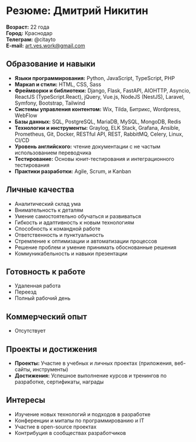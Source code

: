 # Резюме: Дмитрий Никитин

**Возраст:** 22 года  
**Город:** Краснодар  
**Телеграм:** @citayto  
**E-mail:** art.ves.work@gmail.com

## Образование и навыки
- **Языки программирования:** Python, JavaScript, TypeScript, PHP
- **Маркап и стили:** HTML, CSS, Sass
- **Фреймворки и библиотеки:** Django, Flask, FastAPI, AIOHTTP, Asyncio, ReactJS (TypeScript.React), jQuery, Vue.js, NodeJS (NestJS), Laravel, Symfony, Bootstrap, Tailwind
- **Системы управления контентом:** Wix, Tilda, Битрикс, Wordpress, WebFlow
- **Базы данных:** SQL, PostgreSQL, MariaDB, MySQL, MongoDB, Redis
- **Технологии и инструменты:** Graylog, ELK Stack, Grafana, Ansible, Prometheus, Git, Docker, RESTful API, REST, RabbitMQ, Celery, Linux, CI/CD
- **Уровень английского:** чтение документации с не частым использованием переводчика
- **Тестирование:** Основы юнит-тестирования и интеграционного тестирования
- **Практики разработки:** Agile, Scrum, и Kanban

## Личные качества
- Аналитический склад ума
- Внимательность к деталям
- Умение самостоятельно обучаться и развиваться
- Гибкость и адаптивность к новым технологиям
- Способность к командной работе
- Ответственность и пунктуальность
- Стремление к оптимизации и автоматизации процессов
- Решение проблем и умение принимать обоснованные решения
- Коммуникабельность и навыки презентации

## Готовность к работе
- Удаленная работа
- Переезд
- Полный рабочий день

## Коммерческий опыт
- Отсутствует

## Проекты и достижения
- **Проекты:** Участие в учебных и личных проектах (приложения, веб-сайты, инструменты)
- **Достижения:** Успешное выполнение курсов и тренингов по разработке, сертификаты, награды

## Интересы
- Изучение новых технологий и подходов в разработке
- Конференции и митапы по программированию и IT
- Участие в open-source проектах
- Контрибуция в сообществах разработчиков
